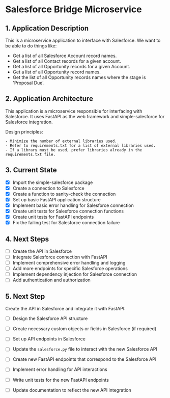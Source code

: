# Salesforce Bridge Microservice 

## 1. Application Description

This is a microservice application to interface with Salesforce. We want to be able to do things like:

- Get a list of all Salesforce Account record names.
- Get a list of all Contact records for a given account.
- Get a list of all Opportunity records for a given Account.
- Get a list of all Opportunity record names.
- Get the list of all Opportunity records names where the stage is 'Proposal Due'.

## 2. Application Architecture

This application is a microservice responsible for interfacing with Salesforce. It uses FastAPI as the web framework and simple-salesforce for Salesforce integration. 

Design principles:

    - Minimize the number of external libraries used.
    - Refer to requirements.txt for a list of external libraries used.
    - If a library must be used, prefer libraries already in the requirements.txt file.

## 3. Current State

- [x] Import the simple-salesforce package
- [x] Create a connection to Salesforce
- [x] Create a function to sanity-check the connection
- [x] Set up basic FastAPI application structure
- [x] Implement basic error handling for Salesforce connection
- [x] Create unit tests for Salesforce connection functions
- [x] Create unit tests for FastAPI endpoints
- [x] Fix the failing test for Salesforce connection failure

## 4. Next Steps

- [ ] Create the API in Salesforce
- [ ] Integrate Salesforce connection with FastAPI
- [ ] Implement comprehensive error handling and logging
- [ ] Add more endpoints for specific Salesforce operations
- [ ] Implement dependency injection for Salesforce connection
- [ ] Add authentication and authorization

## 5. Next Step

Create the API in Salesforce and integrate it with FastAPI:

- [ ] Design the Salesforce API structure
- [ ] Create necessary custom objects or fields in Salesforce (if required)
- [ ] Set up API endpoints in Salesforce
- [ ] Update the `salesforce.py` file to interact with the new Salesforce API
- [ ] Create new FastAPI endpoints that correspond to the Salesforce API
- [ ] Implement error handling for API interactions
- [ ] Write unit tests for the new FastAPI endpoints
- [ ] Update documentation to reflect the new API integration

